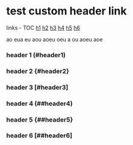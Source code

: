 # test custom header link

links - TOC
[h1](header1)
[h2](header2)
[h3](header3)
[h4](header4)
[h5](header5)
[h6](header6)

ao
eua
eu
aou
aoeu
oeu
a
ou
aoeu
aoe


### header 1 (#header1)

### header 2 {#header2}

### header 3 [#header3]

### header 4 (##header4)

### header 5 {##header5}

### header 6 [##header6]
